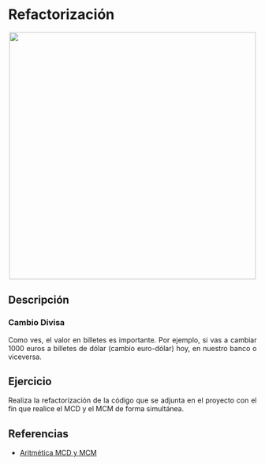 <div align="justify">

# Refactorización

  <div align="center">
    <img src="https://www.bbva.com/wp-content/uploads/2016/09/cambio-de-divisa-1-1024x416.jpg" width="500px" >
  </div>

## Descripción

### Cambio Divisa

Como ves, el valor en billetes es importante. Por ejemplo, si vas a cambiar 1000 euros a billetes de dólar (cambio euro-dólar) hoy, en nuestro banco o viceversa.

## Ejercicio

Realiza la refactorización de la código que se adjunta en el proyecto con el 
fin que realice el MCD y el MCM de forma simultánea.
## Referencias
- [Aritmética MCD y MCM](https://materialeseducativos.org/aritmetica-segundo-de-secundaria/maximo-comun-divisor-y-minimo-comun-multiplo/)

</div>
